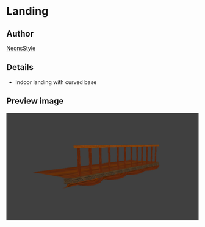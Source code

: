 # Landing
## Author
[NeonsStyle](https://www.youtube.com/user/neon30003)

## Details
- Indoor landing with curved base

## Preview image
![alt text](landing_ex.jpg "landing")